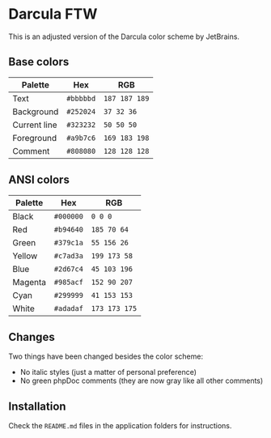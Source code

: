 # Darcula FTW

This is an adjusted version of the Darcula color scheme by JetBrains.

## Base colors

Palette      | Hex       | RGB
---          | ---       | ---
Text         | `#bbbbbd` | `187 187 189`
Background   | `#252024` | `37 32 36`
Current line | `#323232` | `50 50 50`
Foreground   | `#a9b7c6` | `169 183 198`
Comment      | `#808080` | `128 128 128`

## ANSI colors

Palette      | Hex       | RGB
---          | ---       | ---
Black        | `#000000` | `0 0 0`
Red          | `#b94640` | `185 70 64`
Green        | `#379c1a` | `55 156 26`
Yellow       | `#c7ad3a` | `199 173 58`
Blue         | `#2d67c4` | `45 103 196`
Magenta      | `#985acf` | `152 90 207`
Cyan         | `#299999` | `41 153 153`
White        | `#adadaf` | `173 173 175`

## Changes

Two things have been changed besides the color scheme:

 * No italic styles (just a matter of personal preference)
 * No green phpDoc comments (they are now gray like all other comments)

## Installation

Check the `README.md` files in the application folders for instructions.
